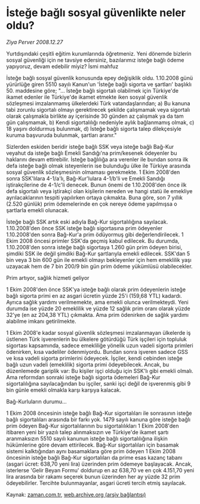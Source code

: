 # İsteğe bağlı sosyal güvenlikte neler oldu?

*Ziya Perver 2008.12.27*

<tr><td class="metin" colspan="2" style="padding-top: 20px; padding-left: 5px; padding-right: 10px;">Yurtdışındaki çeşitli eğitim kurumlarında öğretmeniz. Yeni dönemde bizlerin sosyal güvenliği için ne tavsiye edersiniz, bazılarımız isteğe bağlı ödeme yapıyoruz, devam edebilir miyiz? İsmi mahfuz</td></tr><tr><td class="metin" colspan="2" style="padding-top: 20px; padding-left: 5px; padding-right: 10px;"><p> İsteğe bağlı sosyal güvenlik konusunda epey değişiklik oldu. 1.10.2008 günü yürürlüğe giren 5510 sayılı Kanun'un 'İsteğe bağlı sigorta ve şartları' başlıklı 50. maddesine göre; "... İsteğe bağlı sigortalı olabilmek için Türkiye'de ikamet edenler ile Türkiye'de ikamet etmekte iken sosyal güvenlik sözleşmesi imzalanmamış ülkelerdeki Türk vatandaşlarından; a) Bu kanuna tabi zorunlu sigortalı olmayı gerektirecek şekilde çalışmamak veya sigortalı olarak çalışmakla birlikte ay içerisinde 30 günden az çalışmak ya da tam gün çalışmamak, b) Kendi sigortalılığı nedeniyle aylık bağlanmamış olmak, c) 18 yaşını doldurmuş bulunmak, d) İsteğe bağlı sigorta talep dilekçesiyle kuruma başvuruda bulunmak, şartları aranır."
<p> Sizlerden eskiden beridir isteğe bağlı SSK veya isteğe bağlı Bağ-Kur veyahut da isteğe bağlı Emekli Sandığı'na prim/kesenek ödeyenler bu haklarını devam ettirebilir. İsteğe bağlılığa ara verenler ile bundan sonra ilk defa isteğe bağlı olmak isteyenlerin ise bulunduğu ülke ile Türkiye arasında sosyal güvenlik sözleşmesinin olmaması gerekmekte. 1 Ekim 2008'den sonra SSK'lılara 4-1/a'lı, Bağ-Kur'lulara 4-1/b'li ve Emekli Sandığı iştirakçilerine de 4-1/c'li denecek. Bunun önemi de 1.10.2008'den önce ilk defa sigortalı veya iştirakçi olan kişilerin nereden ve hangi statü ile emekliye ayrılacaklarının tespiti yapılırken ortaya çıkmakta. Buna göre, son 7 yıllık (2.520 günlük) prim ödemelerinde en çok nereye ödeme yapılmışsa o şartlarla emekli olunacak. 
<p>İsteğe bağlı SSK artık eski adıyla Bağ-Kur sigortalılığına sayılacak. 1.10.2008'den önce SSK isteğe bağlı sigortasına prim ödeyenler 1.10.2008'den sonra Bağ-Kur'a prim ödüyormuş gibi değerlendirilecek. 1 Ekim 2008 öncesi primler SSK'da geçmiş kabul edilecek. Bu durumda, 1.10.2008'den sonra isteğe bağlı sigortaya 1.260 gün prim ödeyen birisi, şimdiki SSK ile değil şimdiki Bağ-Kur şartlarıyla emekli edilecek. SSK'dan 5 bin veya 3 bin 600 gün ile emekli olmayı bekleyenler için hem emeklilik yaşı uzayacak hem de 7 bin 200/9 bin gün prim ödeme yükümlüsü olabilecekler.
<p>Prim artıyor, sağlık hizmeti geliyor
<p>1 Ekim 2008'den önce SSK'ya isteğe bağlı olarak prim ödeyenlerin isteğe bağlı sigorta primi en az asgari ücretin yüzde 25'i (159,68 YTL) kadardı. Ayrıca sağlık yardımı verilmemekte, ama emekli olunca verilmekteydi. Yeni durumda ise yüzde 20 emeklilik ve yüzde 12 sağlık prim oranı olarak yüzde 32'ye (en az 204,38 YTL) çıkmakta. Ama prim ödenirken de sağlık yardımı alabilme imkanı getirilmekte. 
<p> 1 Ekim 2008'e kadar sosyal güvenlik sözleşmesi imzalanmayan ülkelerde iş üstlenen Türk işverenlerin bu ülkelere götürdüğü Türk işçileri için topluluk sigortası kapsamında, sadece emekliliğe yönelik uzun vadeli sigorta primleri ödenirken, kısa vadeliler ödenmiyordu. Bundan sonra işveren sadece GSS ve kısa vadeli sigorta primlerini ödeyecek. İşçiler, kendi cebinden isteğe bağlı uzun vadeli (emeklilik) sigorta primi ödeyebilecek. Ancak, bu düzenlemede gariplik var: Bu kişiler işçi olduğu için SSK'lı gibi emekli olmalı. Ama reformdan sonraki isteğe bağlı sigorta ödemeleri Bağ-Kur sigortalılığına sayılacağından bu işçiler, sanki işçi değil de işverenmiş gibi 9 bin günle emekli olmakla karşı karşıya kalacak.
<p>Bağ-Kurluların durumu...
<p>1 Ekim 2008 öncesinin isteğe bağlı Bağ-Kur sigortalıları ile sonrasının isteğe bağlı sigortalıları arasında bir farkı yok. 1479 sayılı kanuna göre isteğe bağlı prim ödeyen Bağ-Kur sigortalılarının bu sigortalılıkları 1 Ekim 2008'den itibaren yeni bir yazılı talep alınmaksızın ve Türkiye'de ikamet şartı aranmaksızın 5510 sayılı kanunun isteğe bağlı sigortalılığına ilişkin hükümlerine göre devam ettirilecek. Bağ-Kur sigortalıları için basamak sistemi kalktığından aynı basamaklara göre prim ödeyen 1 Ekim 2008 öncesinin isteğe bağlı Bağ-Kur sigortalıları da prime esas kazanç tabanı (asgari ücret: 638,70 yeni lira) üzerinden prim ödemeye başlayacak. Ancak, isterlerse 'Gelir Beyan Formu' doldurup en az 638,70 ve en çok 4.151,70 yeni lira arasında bir rakamı seçerek bunun üzerinden her ay yüzde 32 prim ödeyebilirler. Tercihte bulunmayanlar, asgari ücreti tercih etmiş sayılacak. <br/></p></p></p></p></p></p></p></p></td></tr>

Kaynak: [zaman.com.tr](http://zaman.com.tr/yazar.do?yazino=778182), [web.archive.org (arşiv bağlantısı)](http://web.archive.org/web/20081229224755/http://zaman.com.tr:80/yazar.do?yazino=778182)
